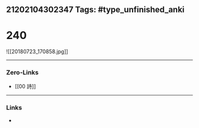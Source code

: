 21202104302347
Tags: #type_unfinished_anki 
---
# 240

![[20180723_170858.jpg]]

---
### Zero-Links
- [[00 詩]]
---
### Links
-